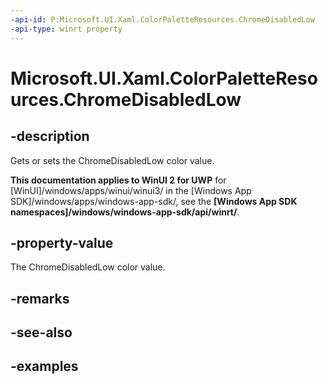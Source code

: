 ```yaml
---
-api-id: P:Microsoft.UI.Xaml.ColorPaletteResources.ChromeDisabledLow
-api-type: winrt property
---
```


<!-- Property syntax.
public IReference<Color> ChromeDisabledLow { get;  set; }
-->

# Microsoft.UI.Xaml.ColorPaletteResources.ChromeDisabledLow

## -description

Gets or sets the ChromeDisabledLow color value.

**This documentation applies to WinUI 2 for UWP** for [WinUI]/windows/apps/winui/winui3/ in the [Windows App SDK]/windows/apps/windows-app-sdk/, see the **[Windows App SDK namespaces]/windows/windows-app-sdk/api/winrt/**.

## -property-value

The ChromeDisabledLow color value.

## -remarks

## -see-also

## -examples

